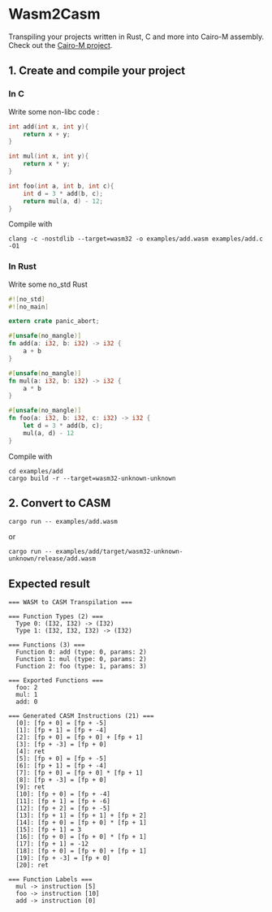 # Wasm2Casm

Transpiling your projects written in Rust, C and more into Cairo-M assembly.
Check out the [Cairo-M project](https://github.com/kkrt-labs/cairo-m).

## 1. Create and compile your project

### In C

Write some non-libc code :

```C
int add(int x, int y){
    return x + y;
}

int mul(int x, int y){
    return x * y;
}

int foo(int a, int b, int c){
    int d = 3 * add(b, c);
    return mul(a, d) - 12;
}
```

Compile with
```
clang -c -nostdlib --target=wasm32 -o examples/add.wasm examples/add.c -O1
```

### In Rust

Write some no_std Rust

```Rust
#![no_std]
#![no_main]

extern crate panic_abort;

#[unsafe(no_mangle)]
fn add(a: i32, b: i32) -> i32 {
    a + b
}

#[unsafe(no_mangle)]
fn mul(a: i32, b: i32) -> i32 {
    a * b
}

#[unsafe(no_mangle)]
fn foo(a: i32, b: i32, c: i32) -> i32 {
    let d = 3 * add(b, c);
    mul(a, d) - 12
}
```

Compile with
```
cd examples/add
cargo build -r --target=wasm32-unknown-unknown
```

## 2. Convert to CASM

```
cargo run -- examples/add.wasm
```
or
```
cargo run -- examples/add/target/wasm32-unknown-unknown/release/add.wasm
```

## Expected result

```
=== WASM to CASM Transpilation ===

=== Function Types (2) ===
  Type 0: (I32, I32) -> (I32)
  Type 1: (I32, I32, I32) -> (I32)

=== Functions (3) ===
  Function 0: add (type: 0, params: 2)
  Function 1: mul (type: 0, params: 2)
  Function 2: foo (type: 1, params: 3)

=== Exported Functions ===
  foo: 2
  mul: 1
  add: 0

=== Generated CASM Instructions (21) ===
  [0]: [fp + 0] = [fp + -5]
  [1]: [fp + 1] = [fp + -4]
  [2]: [fp + 0] = [fp + 0] + [fp + 1]
  [3]: [fp + -3] = [fp + 0]
  [4]: ret
  [5]: [fp + 0] = [fp + -5]
  [6]: [fp + 1] = [fp + -4]
  [7]: [fp + 0] = [fp + 0] * [fp + 1]
  [8]: [fp + -3] = [fp + 0]
  [9]: ret
  [10]: [fp + 0] = [fp + -4]
  [11]: [fp + 1] = [fp + -6]
  [12]: [fp + 2] = [fp + -5]
  [13]: [fp + 1] = [fp + 1] + [fp + 2]
  [14]: [fp + 0] = [fp + 0] * [fp + 1]
  [15]: [fp + 1] = 3
  [16]: [fp + 0] = [fp + 0] * [fp + 1]
  [17]: [fp + 1] = -12
  [18]: [fp + 0] = [fp + 0] + [fp + 1]
  [19]: [fp + -3] = [fp + 0]
  [20]: ret

=== Function Labels ===
  mul -> instruction [5]
  foo -> instruction [10]
  add -> instruction [0]
  ```
